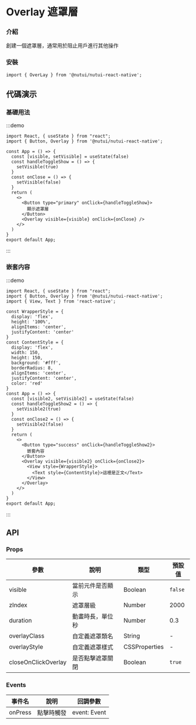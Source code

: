 # Overlay 遮罩層

### 介紹

創建一個遮罩層，通常用於阻止用戶進行其他操作

### 安裝

```tsx
import { OverLay } from '@nutui/nutui-react-native';
```

## 代碼演示

### 基礎用法

:::demo

```tsx
import React, { useState } from "react";
import { Button, Overlay } from '@nutui/nutui-react-native';

const App = () => {
  const [visible, setVisible] = useState(false)
  const handleToggleShow = () => {
    setVisible(true)
  }
  const onClose = () => {
    setVisible(false)
  }
  return (
    <>
      <Button type="primary" onClick={handleToggleShow}>
        顯示遮罩層
      </Button>
      <Overlay visible={visible} onClick={onClose} />
    </>
  )
}
export default App;
```

:::

### 嵌套内容

:::demo

```tsx
import React, { useState } from "react";
import { Button, Overlay } from '@nutui/nutui-react-native';
import { View, Text } from 'react-native';

const WrapperStyle = {
  display: 'flex',
  height: '100%',
  alignItems: 'center',
  justifyContent: 'center'
}
const ContentStyle = {
  display: 'flex',
  width: 150,
  height: 150,
  background: '#fff',
  borderRadius: 8,
  alignItems: 'center',
  justifyContent: 'center',
  color: 'red'
}
const App = () => {
  const [visible2, setVisible2] = useState(false)
  const handleToggleShow2 = () => {
    setVisible2(true)
  }
  const onClose2 = () => {
    setVisible2(false)
  }
  return (
    <>
      <Button type="success" onClick={handleToggleShow2}>
        嵌套內容
      </Button>
      <Overlay visible={visible2} onClick={onClose2}>
        <View style={WrapperStyle}>
          <Text style={ContentStyle}>這裡是正文</Text>
        </View>
      </Overlay>
    </>
  )
}
export default App;
```

:::

## API

### Props

| 參數                | 說明             | 類型          | 預設值  |
| ------------------- | ---------------- | ------------- | ------- |
| visible             | 當前元件是否顯示 | Boolean       | `false` |
| zIndex              | 遮罩層級         | Number        | 2000    |
| duration            | 動畫時長，單位秒 | Number        | 0.3     |
| overlayClass        | 自定義遮罩類名   | String        | -       |
| overlayStyle        | 自定義遮罩樣式   | CSSProperties | -       |
| closeOnClickOverlay | 是否點擊遮罩關閉 | Boolean       | `true`  |

### Events

| 事件名  | 說明       | 回調參數     |
| ------- | ---------- | ------------ |
| onPress | 點擊時觸發 | event: Event |
